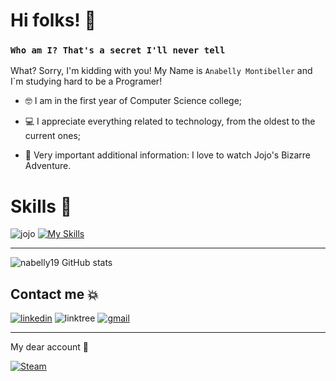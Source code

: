 # Hi folks! 👋

### `Who am I? That's a secret I'll never tell`

What? Sorry, I'm kidding with you!
My Name is `Anabelly Montibeller` and I`m studying hard to be a Programer!

- 🤓 I am in the first year of Computer Science college;

- 💻 I appreciate everything related to technology, from the oldest to the current ones;

- 🤍 Very important additional information: I love to watch Jojo's Bizarre Adventure.

  
# Skills 👊
 
![jojo](https://github.com/nabelly19/nabelly19/assets/100965426/03284c15-e25d-4f23-85f7-054418a3f100)
[![My Skills](https://skillicons.dev/icons?i=python,c,cs,cpp,js,html,css,react,mongo)](https://skillicons.dev)
__________________________________________________________________________________________
![nabelly19 GitHub stats](https://github-readme-stats.vercel.app/api?username=nabelly19&show_icons=true&theme=transparent)

## Contact me 💥
[![linkedin](https://img.shields.io/badge/LinkedIn-0077B5?style=for-the-badge&logo=linkedin&logoColor=white)](https://www.linkedin.com/in/anabelly-sthephany-paiva-montibeller-ab1ab5235/)
![linktree](https://img.shields.io/badge/linktree-39E09B?style=for-the-badge&logo=linktree&logoColor=white)
[![gmail](https://img.shields.io/badge/Gmail-D14836?style=for-the-badge&logo=gmail&logoColor=white)](https://mail.google.com/mail/u/1/)
__________________________________________________________________________________________
My dear account 👶

[![Steam](https://img.shields.io/badge/Steam-000000?style=for-the-badge&logo=steam&logoColor=white)](https://steamcommunity.com/profiles/76561198884322226/)






